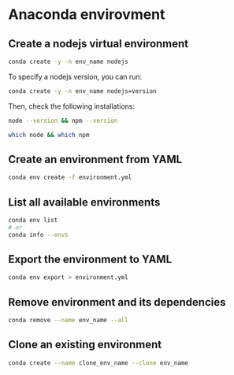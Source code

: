 # Anaconda envirovment

## Create a nodejs virtual environment

```bash
conda create -y -n env_name nodejs
```

To specify a nodejs version, you can run:

```bash
conda create -y -n env_name nodejs=version
```

Then, check the following installations:

```bash
node --version && npm --version
```

```bash
which node && which npm
```

## Create an environment from YAML

```bash
conda env create -f environment.yml
```

## List all available environments

```bash
conda env list
# or
conda info --envs
```

## Export the environment to YAML

```bash
conda env export > environment.yml
```

## Remove environment and its dependencies

```bash
conda remove --name env_name --all
```

## Clone an existing environment

```bash
conda create --name clone_env_name --clone env_name
```
